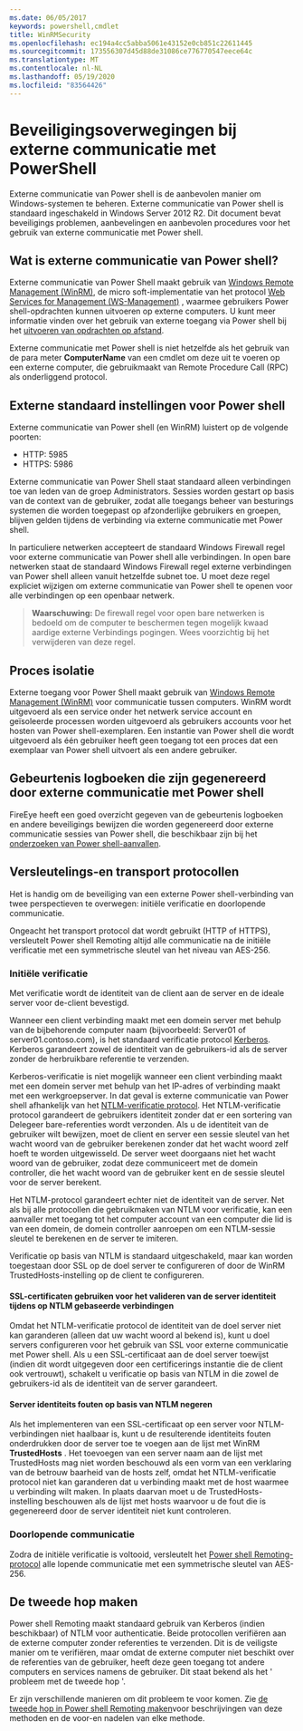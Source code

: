 ```yaml
---
ms.date: 06/05/2017
keywords: powershell,cmdlet
title: WinRMSecurity
ms.openlocfilehash: ec194a4cc5abba5061e43152e0cb851c22611445
ms.sourcegitcommit: 173556307d45d88de31086ce776770547eece64c
ms.translationtype: MT
ms.contentlocale: nl-NL
ms.lasthandoff: 05/19/2020
ms.locfileid: "83564426"
---
```

# <a name="powershell-remoting-security-considerations"></a>Beveiligingsoverwegingen bij externe communicatie met PowerShell

Externe communicatie van Power shell is de aanbevolen manier om Windows-systemen te beheren. Externe communicatie van Power shell is standaard ingeschakeld in Windows Server 2012 R2. Dit document bevat beveiligings problemen, aanbevelingen en aanbevolen procedures voor het gebruik van externe communicatie met Power shell.

## <a name="what-is-powershell-remoting"></a>Wat is externe communicatie van Power shell?

Externe communicatie van Power Shell maakt gebruik van [Windows Remote Management (WinRM)](https://msdn.microsoft.com/library/windows/desktop/aa384426.aspx), de micro soft-implementatie van het protocol [Web Services for Management (WS-Management)](https://www.dmtf.org/sites/default/files/standards/documents/DSP0226_1.2.0.pdf) , waarmee gebruikers Power shell-opdrachten kunnen uitvoeren op externe computers. U kunt meer informatie vinden over het gebruik van externe toegang via Power shell bij het [uitvoeren van opdrachten op afstand](https://technet.microsoft.com/library/dd819505.aspx).

Externe communicatie met Power shell is niet hetzelfde als het gebruik van de para meter **ComputerName** van een cmdlet om deze uit te voeren op een externe computer, die gebruikmaakt van Remote Procedure Call (RPC) als onderliggend protocol.

## <a name="powershell-remoting-default-settings"></a>Externe standaard instellingen voor Power shell

Externe communicatie van Power shell (en WinRM) luistert op de volgende poorten:

- HTTP: 5985
- HTTPS: 5986

Externe communicatie van Power Shell staat standaard alleen verbindingen toe van leden van de groep Administrators. Sessies worden gestart op basis van de context van de gebruiker, zodat alle toegangs beheer van besturings systemen die worden toegepast op afzonderlijke gebruikers en groepen, blijven gelden tijdens de verbinding via externe communicatie met Power shell.

In particuliere netwerken accepteert de standaard Windows Firewall regel voor externe communicatie van Power shell alle verbindingen. In open bare netwerken staat de standaard Windows Firewall regel externe verbindingen van Power shell alleen vanuit hetzelfde subnet toe. U moet deze regel expliciet wijzigen om externe communicatie van Power shell te openen voor alle verbindingen op een openbaar netwerk.

>**Waarschuwing:** De firewall regel voor open bare netwerken is bedoeld om de computer te beschermen tegen mogelijk kwaad aardige externe Verbindings pogingen. Wees voorzichtig bij het verwijderen van deze regel.

## <a name="process-isolation"></a>Proces isolatie

Externe toegang voor Power Shell maakt gebruik van [Windows Remote Management (WinRM)](https://msdn.microsoft.com/library/windows/desktop/aa384426) voor communicatie tussen computers.
WinRM wordt uitgevoerd als een service onder het netwerk service account en geïsoleerde processen worden uitgevoerd als gebruikers accounts voor het hosten van Power shell-exemplaren. Een instantie van Power shell die wordt uitgevoerd als één gebruiker heeft geen toegang tot een proces dat een exemplaar van Power shell uitvoert als een andere gebruiker.

## <a name="event-logs-generated-by-powershell-remoting"></a>Gebeurtenis logboeken die zijn gegenereerd door externe communicatie met Power shell

FireEye heeft een goed overzicht gegeven van de gebeurtenis logboeken en andere beveiligings bewijzen die worden gegenereerd door externe communicatie sessies van Power shell, die beschikbaar zijn bij het [onderzoeken van Power shell-aanvallen](https://www.fireeye.com/content/dam/fireeye-www/global/en/solutions/pdfs/wp-lazanciyan-investigating-powershell-attacks.pdf).

## <a name="encryption-and-transport-protocols"></a>Versleutelings-en transport protocollen

Het is handig om de beveiliging van een externe Power shell-verbinding van twee perspectieven te overwegen: initiële verificatie en doorlopende communicatie.

Ongeacht het transport protocol dat wordt gebruikt (HTTP of HTTPS), versleutelt Power shell Remoting altijd alle communicatie na de initiële verificatie met een symmetrische sleutel van het niveau van AES-256.

### <a name="initial-authentication"></a>Initiële verificatie

Met verificatie wordt de identiteit van de client aan de server en de ideale server voor de-client bevestigd.

Wanneer een client verbinding maakt met een domein server met behulp van de bijbehorende computer naam (bijvoorbeeld: Server01 of server01.contoso.com), is het standaard verificatie protocol [Kerberos](https://msdn.microsoft.com/library/windows/desktop/aa378747.aspx).
Kerberos garandeert zowel de identiteit van de gebruikers-id als de server zonder de herbruikbare referentie te verzenden.

Kerberos-verificatie is niet mogelijk wanneer een client verbinding maakt met een domein server met behulp van het IP-adres of verbinding maakt met een werkgroepserver. In dat geval is externe communicatie van Power shell afhankelijk van het [NTLM-verificatie protocol](https://msdn.microsoft.com/library/windows/desktop/aa378749.aspx). Het NTLM-verificatie protocol garandeert de gebruikers identiteit zonder dat er een sortering van Delegeer bare-referenties wordt verzonden. Als u de identiteit van de gebruiker wilt bewijzen, moet de client en server een sessie sleutel van het wacht woord van de gebruiker berekenen zonder dat het wacht woord zelf hoeft te worden uitgewisseld. De server weet doorgaans niet het wacht woord van de gebruiker, zodat deze communiceert met de domein controller, die het wacht woord van de gebruiker kent en de sessie sleutel voor de server berekent.

Het NTLM-protocol garandeert echter niet de identiteit van de server. Net als bij alle protocollen die gebruikmaken van NTLM voor verificatie, kan een aanvaller met toegang tot het computer account van een computer die lid is van een domein, de domein controller aanroepen om een NTLM-sessie sleutel te berekenen en de server te imiteren.

Verificatie op basis van NTLM is standaard uitgeschakeld, maar kan worden toegestaan door SSL op de doel server te configureren of door de WinRM TrustedHosts-instelling op de client te configureren.

#### <a name="using-ssl-certificates-to-validate-server-identity-during-ntlm-based-connections"></a>SSL-certificaten gebruiken voor het valideren van de server identiteit tijdens op NTLM gebaseerde verbindingen

Omdat het NTLM-verificatie protocol de identiteit van de doel server niet kan garanderen (alleen dat uw wacht woord al bekend is), kunt u doel servers configureren voor het gebruik van SSL voor externe communicatie met Power shell. Als u een SSL-certificaat aan de doel server toewijst (indien dit wordt uitgegeven door een certificerings instantie die de client ook vertrouwt), schakelt u verificatie op basis van NTLM in die zowel de gebruikers-id als de identiteit van de server garandeert.

#### <a name="ignoring-ntlm-based-server-identity-errors"></a>Server identiteits fouten op basis van NTLM negeren

Als het implementeren van een SSL-certificaat op een server voor NTLM-verbindingen niet haalbaar is, kunt u de resulterende identiteits fouten onderdrukken door de server toe te voegen aan de lijst met WinRM **TrustedHosts** . Het toevoegen van een server naam aan de lijst met TrustedHosts mag niet worden beschouwd als een vorm van een verklaring van de betrouw baarheid van de hosts zelf, omdat het NTLM-verificatie protocol niet kan garanderen dat u verbinding maakt met de host waarmee u verbinding wilt maken.
In plaats daarvan moet u de TrustedHosts-instelling beschouwen als de lijst met hosts waarvoor u de fout die is gegenereerd door de server identiteit niet kunt controleren.

### <a name="ongoing-communication"></a>Doorlopende communicatie

Zodra de initiële verificatie is voltooid, versleutelt het [Power shell Remoting-protocol](https://msdn.microsoft.com/library/dd357801.aspx) alle lopende communicatie met een symmetrische sleutel van AES-256.

## <a name="making-the-second-hop"></a>De tweede hop maken

Power shell Remoting maakt standaard gebruik van Kerberos (indien beschikbaar) of NTLM voor authenticatie. Beide protocollen verifiëren aan de externe computer zonder referenties te verzenden.
Dit is de veiligste manier om te verifiëren, maar omdat de externe computer niet beschikt over de referenties van de gebruiker, heeft deze geen toegang tot andere computers en services namens de gebruiker.
Dit staat bekend als het ' probleem met de tweede hop '.

Er zijn verschillende manieren om dit probleem te voor komen. Zie [de tweede hop in Power shell Remoting maken](PS-remoting-second-hop.md)voor beschrijvingen van deze methoden en de voor-en nadelen van elke methode.

